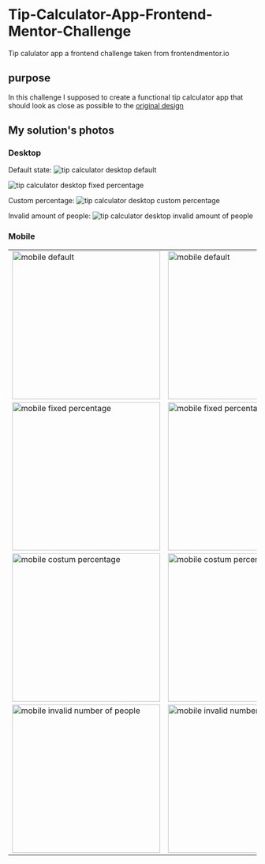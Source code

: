 # Tip-Calculator-App-Frontend-Mentor-Challenge
Tip calulator app a frontend challenge taken from frontendmentor.io 

## purpose
In this challenge I supposed to create a functional tip calculator app that should look as close as possible to the [original design](https://www.frontendmentor.io/challenges/tip-calculator-app-ugJNGbJUX/hub/tip-calculator-app-gmHty41iYD)

## My solution's photos
### Desktop
Default state:
![tip calculator desktop default](https://user-images.githubusercontent.com/64268905/191019829-5ab40fe5-116b-4339-801a-a0588c233e64.png)

![tip calculator desktop fixed percentage](https://user-images.githubusercontent.com/64268905/191019902-18650548-925d-4b00-868e-52cd7aaf5873.png)

Custom percentage:
![tip calculator desktop custom percentage](https://user-images.githubusercontent.com/64268905/191019953-3b3bd2e2-98fb-43f6-9092-b7293bdf4251.png)

Invalid amount of people:
![tip calculator desktop invalid amount of people](https://user-images.githubusercontent.com/64268905/191020064-8c7b55c9-7221-4480-9258-abc62df07b91.png)

### Mobile
<table>
  <tr>
    <td>
      <img src="https://user-images.githubusercontent.com/64268905/191022632-5294a5b9-19cf-4cca-a8bf-a539e6388a3e.png" alt="mobile default" width="300" />
    </td>
    <td>
      <img src="https://user-images.githubusercontent.com/64268905/191022533-ee44eeef-16b1-49eb-9859-279b50679d62.png" alt="mobile default" width="300" />
    </td>
  </tr>
  <tr>
    <td>
      <img src="https://user-images.githubusercontent.com/64268905/191022164-e509baa7-eb7c-44d8-8e3d-79cd4d33450f.png" alt="mobile fixed percentage" width="300" />
    </td>
    <td>
      <img src="https://user-images.githubusercontent.com/64268905/191022374-4c14ba48-3bb5-4cb0-a3b1-0eea4cbf58a5.png" alt="mobile fixed percentage" width="300" />
    </td>
  </tr>
  <tr>
    <td>
      <img src="https://user-images.githubusercontent.com/64268905/191020276-1e6cb481-7a25-45e8-958e-9b9cfb3b3640.png" alt="mobile costum percentage" width="300"/>
    </td>
    <td>
      <img src="https://user-images.githubusercontent.com/64268905/191020296-d2e9bc25-00cc-4ce6-ade7-ab4ad6de937a.png" alt="mobile costum percentage" width="300" />
    </td>
  </tr>
  <tr>
    <td>
      <img src="https://user-images.githubusercontent.com/64268905/191020331-97242720-7a55-4dc3-b4bf-aed925a4fe2d.png" alt="mobile invalid number of people" width="300" />
    </td>
    <td>
      <img src="https://user-images.githubusercontent.com/64268905/191020339-eaa6efd5-53ea-46e6-8c74-090afa8658aa.png" alt="mobile invalid number of people" width="300" />
    </td>
  </tr>
</table>
